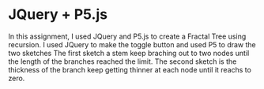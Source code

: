 # JQuery + P5.js

In this assignment, I used JQuery and P5.js to create a Fractal Tree using recursion. 
I used JQuery to make the toggle button and used P5 to draw the two sketches
The first sketch a stem keep braching out to two nodes until the length of the branches reached the limit. 
The second sketch is the thickness of the branch keep getting thinner at each node until it reachs to zero. 